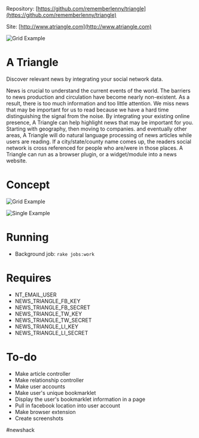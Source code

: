 Repository: [https://github.com/rememberlenny/triangle](https://github.com/rememberlenny/triangle)

Site: [http://www.atriangle.com](http://www.atriangle.com)

![Grid Example](https://raw.githubusercontent.com/rememberlenny/triangle/master/app/assets/images/facebook/coverimage.png)

# A Triangle

Discover relevant news by integrating your social network data.

News is crucial to understand the current events of the world. The barriers to news production and circulation have become nearly non-existent. As a result, there is too much information and too little attention. We miss news that may be important for us to read because we have a hard time distinguishing the signal from the noise. By integrating your existing online presence, A Triangle can help highlight news that may be important for you.
Starting with geography, then moving to companies. and eventually other areas, A Triangle will do natural language processing of news articles while users are reading. If a city/state/county name comes up, the readers social network is cross referenced for people who are/were in those places. A Triangle can run as a browser plugin, or a widget/module into a news website.

# Concept

![Grid Example](https://raw.githubusercontent.com/rememberlenny/triangle/master/app/assets/images/demo/demo-grid.gif)

![Single Example](https://raw.githubusercontent.com/rememberlenny/triangle/master/app/assets/images/demo/demo-single.gif)

# Running
- Background job: `rake jobs:work`

# Requires
- NT_EMAIL_USER
- NEWS_TRIANGLE_FB_KEY
- NEWS_TRIANGLE_FB_SECRET
- NEWS_TRIANGLE_TW_KEY
- NEWS_TRIANGLE_TW_SECRET
- NEWS_TRIANGLE_LI_KEY
- NEWS_TRIANGLE_LI_SECRET

# To-do

- Make article controller
- Make relationship controller
- Make user accounts
- Make user's unique bookmarklet
- Display the user's bookmarklet information in a page
- Pull in facebook location into user account
- Make browser extension
- Create screenshots

#newshack
